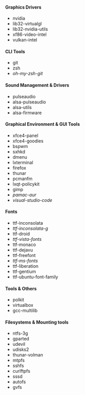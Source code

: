 #### Graphics Drivers
- nvidia
- lib32-virtualgl
- lib32-nvidia-utils
- xf86-video-intel
- vulkan-intel

#### CLI Tools
- git
- zsh
- *oh-my-zsh-git*

#### Sound Management & Drivers
- pulseaudio
- alsa-pulseaudio
- alsa-utils
- alsa-firmware

#### Graphical Environment & GUI Tools
- xfce4-panel
- xfce4-goodies
- bspwm
- sxhkd
- dmenu
- lxterminal
- firefox
- thunar
- pcmanfm
- lxqt-policykit
- gimp
- *pamac-aur*
- *visual-studio-code*

#### Fonts
- ttf-inconsolata
- *ttf-inconsolata-g*
- ttf-droid
- *ttf-vista-fonts*
- ttf-monaco
- ttf-dejavu
- ttf-freefont
- *ttf-ms-fonts*
- ttf-liberation
- ttf-gentium
- ttf-ubuntu-font-family

#### Tools & Others
- polkit
- virtualbox
- gcc-multilib

#### Filesystems & Mounting tools
- ntfs-3g
- gparted
- udevil
- udisks2
- thunar-volman
- mtpfs
- sshfs
- curlftpfs
- sssd
- autofs
- gvfs
